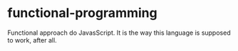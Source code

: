 # functional-programming
Functional approach do JavasScript. It is the way this language is supposed to work, after all.
